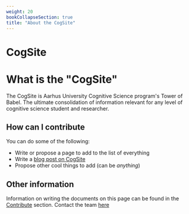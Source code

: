```yaml
---
weight: 20
bookCollapseSection: true
title: "About the CogSite"
---
```


# CogSite

# What is the "CogSite"

The CogSite is Aarhus University Cognitive Science program's Tower of Babel. The ultimate consolidation of information relevant for any level of cognitive science student and researcher.

## How can I contribute

You can do some of the following:

- Write or propose a page to add to the list of everything
- Write a [blog post on CogSite](../contribute/writing-a-blog-post)
- Propose other cool things to add (can be _anything_)

## Other information

Information on writing the documents on this page can be found in the [Contribute](../contribute) section.
Contact the team [here](contact)
